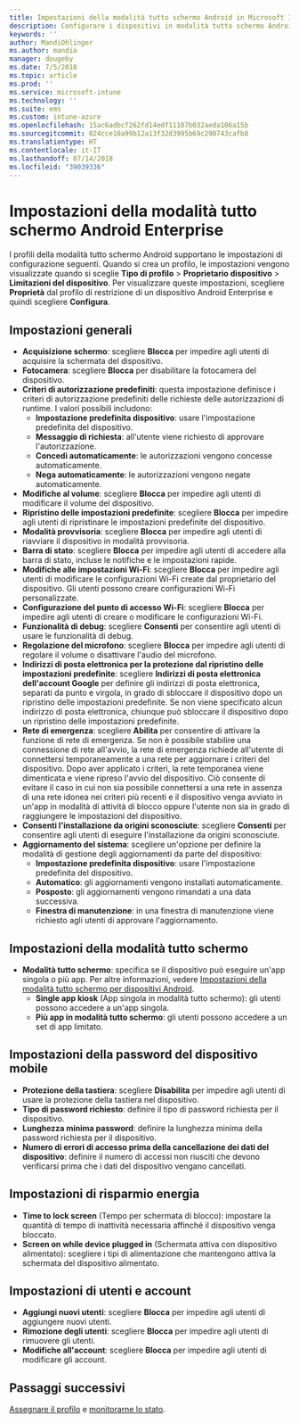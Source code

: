 ```yaml
---
title: Impostazioni della modalità tutto schermo Android in Microsoft Intune - Azure | Microsoft Docs
description: Configurare i dispositivi in modalità tutto schermo Android Enterprise.
keywords: ''
author: MandiOhlinger
ms.author: mandia
manager: dougeby
ms.date: 7/5/2018
ms.topic: article
ms.prod: ''
ms.service: microsoft-intune
ms.technology: ''
ms.suite: ems
ms.custom: intune-azure
ms.openlocfilehash: 15ac6adbcf262fd14edf11107b032aeda106a15b
ms.sourcegitcommit: 024cce10a99b12a13f32d3995b69c290743cafb8
ms.translationtype: HT
ms.contentlocale: it-IT
ms.lasthandoff: 07/14/2018
ms.locfileid: "39039336"
---
```

# <a name="android-enterprise-kiosk-settings-in-intune"></a>Impostazioni della modalità tutto schermo Android Enterprise

I profili della modalità tutto schermo Android supportano le impostazioni di configurazione seguenti. Quando si crea un profilo, le impostazioni vengono visualizzate quando si sceglie **Tipo di profilo** > **Proprietario dispositivo** > **Limitazioni del dispositivo**. Per visualizzare queste impostazioni, scegliere **Proprietà** dal profilo di restrizione di un dispositivo Android Enterprise e quindi scegliere **Configura**.

## <a name="general-settings"></a>Impostazioni generali

- **Acquisizione schermo**: scegliere **Blocca** per impedire agli utenti di acquisire la schermata del dispositivo.
- **Fotocamera**: scegliere **Blocca** per disabilitare la fotocamera del dispositivo.
- **Criteri di autorizzazione predefiniti**: questa impostazione definisce i criteri di autorizzazione predefiniti delle richieste delle autorizzazioni di runtime. I valori possibili includono:
    - **Impostazione predefinita dispositivo**: usare l'impostazione predefinita del dispositivo.
    - **Messaggio di richiesta**: all'utente viene richiesto di approvare l'autorizzazione.
    - **Concedi automaticamente**: le autorizzazioni vengono concesse automaticamente.
    - **Nega automaticamente**: le autorizzazioni vengono negate automaticamente.
- **Modifiche al volume**: scegliere **Blocca** per impedire agli utenti di modificare il volume del dispositivo.
- **Ripristino delle impostazioni predefinite**: scegliere **Blocca** per impedire agli utenti di ripristinare le impostazioni predefinite del dispositivo.
- **Modalità provvisoria**: scegliere **Blocca** per impedire agli utenti di riavviare il dispositivo in modalità provvisoria.
- **Barra di stato**: scegliere **Blocca** per impedire agli utenti di accedere alla barra di stato, incluse le notifiche e le impostazioni rapide.
- **Modifiche alle impostazioni Wi-Fi**: scegliere **Blocca** per impedire agli utenti di modificare le configurazioni Wi-Fi create dal proprietario del dispositivo. Gli utenti possono creare configurazioni Wi-Fi personalizzate.
- **Configurazione del punto di accesso Wi-Fi**: scegliere **Blocca** per impedire agli utenti di creare o modificare le configurazioni Wi-Fi.
- **Funzionalità di debug**: scegliere **Consenti** per consentire agli utenti di usare le funzionalità di debug.
- **Regolazione del microfono**: scegliere **Blocca** per impedire agli utenti di regolare il volume o disattivare l'audio del microfono.
- **Indirizzi di posta elettronica per la protezione dal ripristino delle impostazioni predefinite**: scegliere **Indirizzi di posta elettronica dell'account Google** per definire gli indirizzi di posta elettronica, separati da punto e virgola, in grado di sbloccare il dispositivo dopo un ripristino delle impostazioni predefinite. Se non viene specificato alcun indirizzo di posta elettronica, chiunque può sbloccare il dispositivo dopo un ripristino delle impostazioni predefinite.
- **Rete di emergenza**: scegliere **Abilita** per consentire di attivare la funzione di rete di emergenza. Se non è possibile stabilire una connessione di rete all'avvio, la rete di emergenza richiede all'utente di connettersi temporaneamente a una rete per aggiornare i criteri del dispositivo. Dopo aver applicato i criteri, la rete temporanea viene dimenticata e viene ripreso l'avvio del dispositivo. Ciò consente di evitare il caso in cui non sia possibile connettersi a una rete in assenza di una rete idonea nei criteri più recenti e il dispositivo venga avviato in un'app in modalità di attività di blocco oppure l'utente non sia in grado di raggiungere le impostazioni del dispositivo.
- **Consenti l'installazione da origini sconosciute**: scegliere **Consenti** per consentire agli utenti di eseguire l'installazione da origini sconosciute.
- **Aggiornamento del sistema**: scegliere un'opzione per definire la modalità di gestione degli aggiornamenti da parte del dispositivo:
    - **Impostazione predefinita dispositivo**: usare l'impostazione predefinita del dispositivo.
    - **Automatico**: gli aggiornamenti vengono installati automaticamente.
    - **Posposto**: gli aggiornamenti vengono rimandati a una data successiva.
    - **Finestra di manutenzione**: in una finestra di manutenzione viene richiesto agli utenti di approvare l'aggiornamento.

## <a name="kiosk-settings"></a>Impostazioni della modalità tutto schermo

- **Modalità tutto schermo**: specifica se il dispositivo può eseguire un'app singola o più app. Per altre informazioni, vedere [Impostazioni della modalità tutto schermo per dispositivi Android](android-kiosk-settings.md).
    - **Single app kiosk** (App singola in modalità tutto schermo): gli utenti possono accedere a un'app singola.
    - **Più app in modalità tutto schermo**: gli utenti possono accedere a un set di app limitato.

## <a name="device-password-settings"></a>Impostazioni della password del dispositivo mobile

- **Protezione della tastiera**: scegliere **Disabilita** per impedire agli utenti di usare la protezione della tastiera nel dispositivo.
- **Tipo di password richiesto**: definire il tipo di password richiesta per il dispositivo.
- **Lunghezza minima password**: definire la lunghezza minima della password richiesta per il dispositivo.
- **Numero di errori di accesso prima della cancellazione dei dati del dispositivo**: definire il numero di accessi non riusciti che devono verificarsi prima che i dati del dispositivo vengano cancellati.

## <a name="power-settings"></a>Impostazioni di risparmio energia

- **Time to lock screen** (Tempo per schermata di blocco): impostare la quantità di tempo di inattività necessaria affinché il dispositivo venga bloccato.
- **Screen on while device plugged in** (Schermata attiva con dispositivo alimentato): scegliere i tipi di alimentazione che mantengono attiva la schermata del dispositivo alimentato.

## <a name="users-and-accounts-settings"></a>Impostazioni di utenti e account

- **Aggiungi nuovi utenti**: scegliere **Blocca** per impedire agli utenti di aggiungere nuovi utenti.
- **Rimozione degli utenti**: scegliere **Blocca** per impedire agli utenti di rimuovere gli utenti.
- **Modifiche all'account**: scegliere **Blocca** per impedire agli utenti di modificare gli account.

## <a name="next-steps"></a>Passaggi successivi
[Assegnare il profilo](device-profile-assign.md) e [monitorarne lo stato](device-profile-monitor.md).



